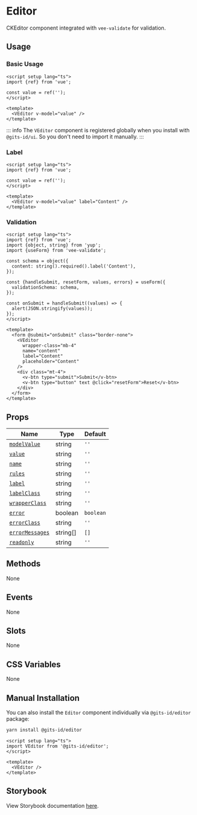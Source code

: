 # Editor

CKEditor component integrated with `vee-validate` for validation.

## Usage

### Basic Usage

```vue
<script setup lang="ts">
import {ref} from 'vue';

const value = ref('');
</script>

<template>
  <VEditor v-model="value" />
</template>
```

<LivePreview src="forms-editor--default" />

::: info
The `VEditor` component is registered globally when you install with `@gits-id/ui`. So you don't need to import it manually.
:::

### Label

```vue
<script setup lang="ts">
import {ref} from 'vue';

const value = ref('');
</script>

<template>
  <VEditor v-model="value" label="Content" />
</template>
```

<LivePreview src="forms-editor--label" />

### Validation

```vue
<script setup lang="ts">
import {ref} from 'vue';
import {object, string} from 'yup';
import {useForm} from 'vee-validate';

const schema = object({
  content: string().required().label('Content'),
});

const {handleSubmit, resetForm, values, errors} = useForm({
  validationSchema: schema,
});

const onSubmit = handleSubmit((values) => {
  alert(JSON.stringify(values));
});
</script>

<template>
  <form @submit="onSubmit" class="border-none">
    <VEditor
      wrapper-class="mb-4"
      name="content"
      label="Content"
      placeholder="Content"
    />
    <div class="mt-4">
      <v-btn type="submit">Submit</v-btn>
      <v-btn type="button" text @click="resetForm">Reset</v-btn>
    </div>
  </form>
</template>
```

<LivePreview src="forms-editor--validation" />

## Props

| Name                              | Type     | Default   |
| --------------------------------- | -------- | --------- |
| [`modelValue`](#modelValue)       | string   | `''`      |
| [`value`](#value)                 | string   | `''`      |
| [`name`](#name)                   | string   | `''`      |
| [`rules`](#rules)                 | string   | `''`      |
| [`label`](#label)                 | string   | `''`      |
| [`labelClass`](#labelClass)       | string   | `''`      |
| [`wrapperClass`](#wrapperClass)   | string   | `''`      |
| [`error`](#error)                 | boolean  | `boolean` |
| [`errorClass`](#errorClass)       | string   | `''`      |
| [`errorMessages`](#errorMessages) | string[] | `[]`      |
| [`readonly`](#readonly)           | string   | `''`      |

## Methods

None

## Events

None

## Slots

None

## CSS Variables

None

## Manual Installation

You can also install the `Editor` component individually via `@gits-id/editor` package:

```bash
yarn install @gits-id/editor
```

```vue
<script setup lang="ts">
import VEditor from '@gits-id/editor';
</script>

<template>
  <VEditor />
</template>
```

## Storybook

View Storybook documentation [here](https://gits-ui.web.app/?path=/story/components-editor--default).
